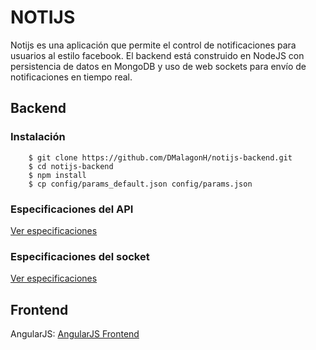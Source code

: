 # NOTIJS
Notijs es una aplicación que permite el control de notificaciones para usuarios al estilo facebook. El backend está construido en NodeJS con persistencia de datos en MongoDB y uso de web sockets para envío de notificaciones en tiempo real. 

## Backend

### Instalación

```shell
	$ git clone https://github.com/DMalagonH/notijs-backend.git
	$ cd notijs-backend
	$ npm install
	$ cp config/params_default.json config/params.json
```

### Especificaciones del API
[Ver especificaciones](https://github.com/DMalagonH/notijs-backend/blob/master/docs/api.md)

### Especificaciones del socket
[Ver especificaciones](https://github.com/DMalagonH/notijs-backend/blob/master/docs/socket.md)

## Frontend
AngularJS: [AngularJS Frontend](https://github.com/DMalagonH/notijs-frontend-angular)
